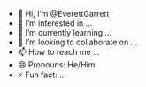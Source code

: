 - 👋 Hi, I’m @EverettGarrett
- 👀 I’m interested in ...
- 🌱 I’m currently learning ...
- 💞️ I’m looking to collaborate on ...
- 📫 How to reach me ...
- 😄 Pronouns: He/Him
- ⚡ Fun fact: ...

<!---
EverettGarrett/EverettGarrett is a ✨ special ✨ repository because its `README.md` (this file) appears on your GitHub profile.
You can click the Preview link to take a look at your changes.
--->
